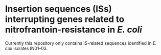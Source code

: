 # Insertion sequences (ISs) interrupting genes related to nitrofrantoin-resistance in _E. coli_

Currently this repository only contains IS-related sequences identified in _E. coli_ isolates IN01–03.

